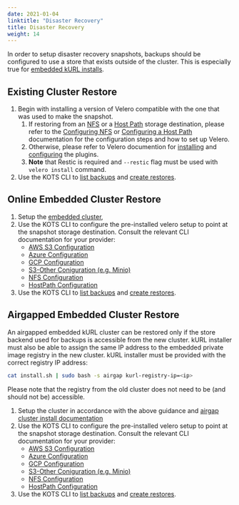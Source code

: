 ```yaml
---
date: 2021-01-04
linktitle: "Disaster Recovery"
title: Disaster Recovery
weight: 14
---
```


In order to setup disaster recovery snapshots, backups should be configured to use a store that exists outside of the cluster.
This is especially true for [embedded kURL installs](/kotsadm/installing/installing-embedded-cluster/).

## Existing Cluster Restore

1. Begin with installing a version of Velero compatible with the one that was used to make the snapshot.
    1. If restoring from an [NFS](/kotsadm/snapshots/storage-destinations/#network-file-system-nfs) or a [Host Path](/kotsadm/snapshots/storage-destinations/#host-path) storage destination, please refer to the [Configuring NFS](/kotsadm/snapshots/configuring-nfs/) or [Configuring a Host Path](/kotsadm/snapshots/configuring-hostpath/) documentation for the configuration steps and how to set up Velero.
    1. Otherwise, please refer to Velero documention for [installing](https://velero.netlify.app/docs/v1.5/basic-install/) and [configuring](https://velero.netlify.app/plugins/) the plugins.
    1. **Note** that Restic is required and `--restic` flag must be used with `velero install` command.
1. Use the KOTS CLI to [list backups](/kots-cli/backup/ls/) and [create restores](/kots-cli/restore/).

## Online Embedded Cluster Restore

1. Setup the [embedded cluster](/kotsadm/installing/installing-embedded-cluster/#online-installations),
1. Use the KOTS CLI to configure the pre-installed velero setup to point at the snapshot storage destination. 
    Consult the relevant CLI documentation for your provider:
    * [AWS S3 Configuration](/kots-cli/velero/configure-aws-s3/)
    * [Azure Configuration](/kots-cli/velero/configure-azure/)
    * [GCP Configuration](/kots-cli/velero/configure-gcp/)
    * [S3-Other Coniguration (e.g. Minio)](/kots-cli/velero/configure-other-s3/)
    * [NFS Configuration](/kotsadm/snapshots/configuring-nfs/)
    * [HostPath Configuration](/kotsadm/snapshots/configuring-hostpath/)
1. Use the KOTS CLI to [list backups](/kots-cli/backup/ls/) and [create restores](/kots-cli/restore/).

## Airgapped Embedded Cluster Restore

An airgapped embedded kURL cluster can be restored only if the store backend used for backups is accessible from the new cluster.
kURL installer must also be able to assign the same IP address to the embedded private image registry in the new cluster.
kURL installer must be provided with the correct registry IP address:

```bash
cat install.sh | sudo bash -s airgap kurl-registry-ip=<ip>
```

Please note that the registry from the old cluster does not need to be (and should not be) accessible.

1. Setup the cluster in accordance with the above guidance and [airgap cluster install documentation](/kotsadm/installing/installing-embedded-cluster/#airgapped-installations)
1. Use the KOTS CLI to configure the pre-installed velero setup to point at the snapshot storage destination. 
    Consult the relevant CLI documentation for your provider:
    * [AWS S3 Configuration](/kots-cli/velero/configure-aws-s3/)
    * [Azure Configuration](/kots-cli/velero/configure-azure/)
    * [GCP Configuration](/kots-cli/velero/configure-gcp/)
    * [S3-Other Coniguration (e.g. Minio)](/kots-cli/velero/configure-other-s3/)
    * [NFS Configuration](/kotsadm/snapshots/configuring-nfs/)
    * [HostPath Configuration](/kotsadm/snapshots/configuring-hostpath/)
1. Use the KOTS CLI to [list backups](/kots-cli/backup/ls/) and [create restores](/kots-cli/restore/).

